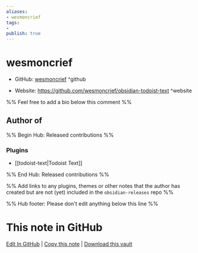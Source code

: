 ```yaml
---
aliases:
- wesmoncrief
tags:
- 
publish: true
---
```


# wesmoncrief

- GitHub: [wesmoncrief](https://github.com/wesmoncrief/) ^github
<!-- - Discord: `@` ^discord-->
- Website: <https://github.com/wesmoncrief/obsidian-todoist-text> ^website
<!-- - [[Publish sites|Publish site]]: ^publish-->

%% Feel free to add a bio below this comment %%


## Author of

%% Begin Hub: Released contributions %%
### Plugins
- [[todoist-text|Todoist Text]]

%% End Hub: Released contributions %%

%% Add links to any plugins, themes or other notes that the author has created but are not (yet) included in the `obsidian-releases` repo %%

<!--
### Unlisted plugins
-->

<!--
### Others
-->

<!--
## Sponsor this author
-->

<!-- - [[GitHub sponsors]]: [Sponsor @wesmoncrief on GitHub Sponsors](https://github.com/sponsors/wesmoncrief) ^github-sponsor-->
<!-- - [[Buy me a coffee]]: <https://> ^buy-me-a-coffee-->
<!-- - [[PayPal]]: <https://> ^paypal-->
<!-- - [[Patreon]]: <https://> ^patreon-->

<!--
## Follow this author
-->

<!-- - [[YouTube Channels|On YouTube]]: <https://> ^youtube-->
<!-- - Twitter: <https://> ^twitter-->
<!-- - ... -->

%% Hub footer: Please don't edit anything below this line %%

# This note in GitHub

<span class="git-footer">[Edit In GitHub](https://github.dev/obsidian-community/obsidian-hub/blob/main/01%20-%20Community/People/wesmoncrief.md "git-hub-edit-note") | [Copy this note](https://raw.githubusercontent.com/obsidian-community/obsidian-hub/main/01%20-%20Community/People/wesmoncrief.md "git-hub-copy-note") | [Download this vault](https://github.com/obsidian-community/obsidian-hub/archive/refs/heads/main.zip "git-hub-download-vault") </span>
